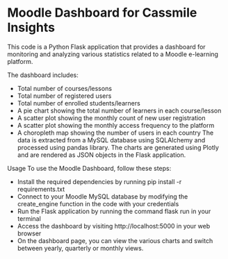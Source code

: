 # Moodle Dashboard for Cassmile Insights
This code is a Python Flask application that provides a dashboard for monitoring and analyzing various statistics related to a Moodle e-learning platform.

The dashboard includes:

- Total number of courses/lessons
- Total number of registered users
- Total number of enrolled students/learners
- A pie chart showing the total number of learners in each course/lesson
- A scatter plot showing the monthly count of new user registration
- A scatter plot showing the monthly access frequency to the platform
- A choropleth map showing the number of users in each country
The data is extracted from a MySQL database using SQLAlchemy and processed using pandas library. The charts are generated using Plotly and are rendered as JSON objects in the Flask application.

Usage
To use the Moodle Dashboard, follow these steps:

- Install the required dependencies by running pip install -r requirements.txt
- Connect to your Moodle MySQL database by modifying the create_engine function in the code with your credentials
- Run the Flask application by running the command flask run in your terminal
- Access the dashboard by visiting http://localhost:5000 in your web browser
- On the dashboard page, you can view the various charts and switch between yearly, quarterly or monthly views.
